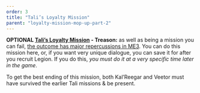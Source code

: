 ```yaml
---
order: 3
title: "Tali’s Loyalty Mission"
parent: "loyalty-mission-mop-up-part-2"
--- 
```


**OPTIONAL [Tali’s Loyalty Mission](https://www.rpgsite.net/feature/11111-mass-effect-2-loyalty-missions-consequences-how-to-gain-loyalty-resolve-conflicts#tali-loyalty-mission) - Treason:** as well as being a mission you can fail, [the outcome has major repercussions in ME3](https://www.rpgsite.net/feature/11112-mass-effect-choices-consequences-decisions-that-matter-across-the-trilogy#mass-effect-2-major-choices-consequences). You can do this mission here, or, if you want very unique dialogue, you can save it for after you recruit Legion. If you do this, _you must do it at a very specific time later in the game_.

To get the best ending of this mission, both Kal’Reegar and Veetor must have survived the earlier Tali missions & be present.
